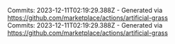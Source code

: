 Commits: 2023-12-11T02:19:29.388Z - Generated via https://github.com/marketplace/actions/artificial-grass
<br>
Commits: 2023-12-11T02:19:29.388Z - Generated via https://github.com/marketplace/actions/artificial-grass
<br>
